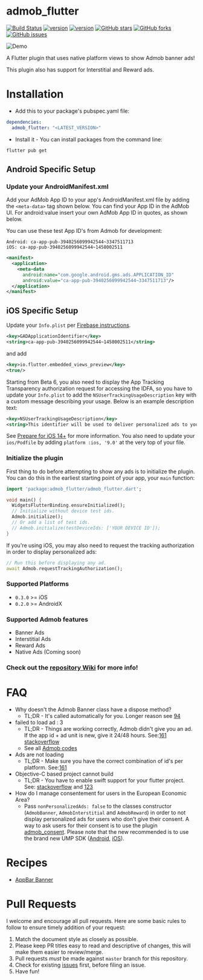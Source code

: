 # admob_flutter
[![Build Status](https://app.bitrise.io/app/aab4844dfe687df4/status.svg?token=0rKyF3lAc5Q73hC9f3H0EQ)](https://app.bitrise.io/app/aab4844dfe687df4)
[![version](https://img.shields.io/badge/Awesome-Flutter-blue.svg?longCache=true&style=flat-square)](https://github.com/Solido/awesome-flutter/)
[![version](https://img.shields.io/pub/v/admob_flutter.svg?style=flat-square)](https://pub.dartlang.org/packages/admob_flutter)
[![GitHub stars](https://img.shields.io/github/stars/kmcgill88/admob_flutter.svg?style=social&label=Star)](https://github/kmcgill88/admob_flutter)
[![GitHub forks](	https://img.shields.io/github/forks/kmcgill88/admob_flutter.svg?style=social&label=Forks)](https://github/kmcgill88/admob_flutter)
[![GitHub issues](	https://img.shields.io/github/issues/kmcgill88/admob_flutter.svg?style=social&label=Issues)](https://github/kmcgill88/admob_flutter)



![Demo](https://i.imgur.com/zJC41es.gif)

A Flutter plugin that uses native platform views to show Admob banner ads!

This plugin also has support for Interstitial and Reward ads.

# Installation

- Add this to your package's pubspec.yaml file:

```yaml
dependencies:
  admob_flutter: "<LATEST_VERSION>"

```

- Install it - You can install packages from the command line:

```sh
flutter pub get
```

## Android Specific Setup
### Update your AndroidManifest.xml

Add your AdMob App ID to your app's AndroidManifest.xml file by adding the `<meta-data>` tag shown below. You can find your App ID in the AdMob UI. For android:value insert your own AdMob App ID in quotes, as shown below.

You can use these test App ID's from Admob for development:
```
Android: ca-app-pub-3940256099942544~3347511713
iOS: ca-app-pub-3940256099942544~1458002511
```

```xml
<manifest>
  <application>
    <meta-data
      android:name="com.google.android.gms.ads.APPLICATION_ID"
      android:value="ca-app-pub-3940256099942544~3347511713"/>
  </application>
</manifest>
```

## iOS Specific Setup
Update your `Info.plist` per [Firebase instructions](https://developers.google.com/admob/ios/quick-start#update_your_infoplist).
```xml
<key>GADApplicationIdentifier</key>
<string>ca-app-pub-3940256099942544~1458002511</string>
```
and add
```xml
<key>io.flutter.embedded_views_preview</key>
<true/>
```

Starting from Beta 6, you also need to display the App Tracking Transparency authorization request for accessing the IDFA,
so you have to update your `Info.plist` to add the `NSUserTrackingUsageDescription` key with a custom message describing your usage.
Below is an example description text:
```xml
<key>NSUserTrackingUsageDescription</key>
<string>This identifier will be used to deliver personalized ads to you.</string>
```

See [Prepare for iOS 14+](https://developers.google.com/admob/ios/ios14) for more information.
You also need to update your `ios/Podfile` by adding `platform :ios, '9.0'` at the very top of your file.

### Initialize the plugin

First thing to do before attempting to show any ads is to initialize the plugin. You can do this in the earliest starting point of your app, your `main` function:

```dart
import 'package:admob_flutter/admob_flutter.dart';

void main() {
  WidgetsFlutterBinding.ensureInitialized();
  // Initialize without device test ids.
  Admob.initialize();
  // Or add a list of test ids.
  // Admob.initialize(testDeviceIds: ['YOUR DEVICE ID']);
}
```

If you're using iOS, you may also need to request the tracking authorization in order to display personalized ads:

```dart
// Run this before displaying any ad.
await Admob.requestTrackingAuthorization();
```

### Supported Platforms
- `0.3.0` >= iOS
- `0.2.0` >= AndroidX

### Supported Admob features
- Banner Ads
- Interstitial Ads
- Reward Ads
- Native Ads (Coming soon)

### Check out the [repository Wiki](https://github.com/kmcgill88/admob_flutter/wiki) for more info!

# FAQ
- Why doesn't the Admob Banner class have a dispose method?
    - TL;DR - It's called automatically for you. Longer reason see [94](https://github.com/kmcgill88/admob_flutter/issues/94)
- failed to load ad : 3
    - TL;DR - Things are working correctly, Admob didn't give you an ad. If the app id + ad unit is new, give it 24/48 hours. See:[161](https://github.com/kmcgill88/admob_flutter/issues/161) [stackoverflow](https://stackoverflow.com/questions/33566485/failed-to-load-ad-3)
    - See all [Admob codes](https://support.google.com/admob/thread/3494603?hl=en)
- Ads are not loading
    - TL;DR - Make sure you have the correct combination of id's per platform. See:[161](https://github.com/kmcgill88/admob_flutter/issues/161)
- Objective-C based project cannot build
    - TL;DR - You have to enable swift support for your flutter project. See: [stackoverflow](https://stackoverflow.com/questions/52244346/how-to-enable-swift-support-for-existing-project-in-flutter) and [123](https://github.com/kmcgill88/admob_flutter/issues/123)
- How do I manage consentement for users in the European Economic Area?
    - Pass `nonPersonalizedAds: false` to the classes constructor (`AdmobBanner`, `AdmobInterstitial` and `AdmobReward`) in order to not display personalized ads for users who don't give their consent. A way to ask users for their consent is to use the plugin [admob_consent](https://pub.dev/packages/admob_consent). Please note that the new recommended is to use the brand new UMP SDK ([Android](https://developers.google.com/admob/ump/android/quick-start), [iOS](https://developers.google.com/admob/ump/ios/quick-start)).

# Recipes
- [AppBar Banner](https://mcgilldevtech.com/2020/08/admob-flutter-appbar-banner-recipe/)

# Pull Requests

I welcome and encourage all pull requests. Here are some basic rules to follow to ensure timely addition of your request:

1.  Match the document style as closely as possible.
2.  Please keep PR titles easy to read and descriptive of changes, this will make them easier to review/merge.
3.  Pull requests _must_ be made against `master` branch for this repository.
4.  Check for existing [issues](https://github.com/kmcgill88/admob_flutter/issues) first, before filing an issue.
5.  Have fun!
